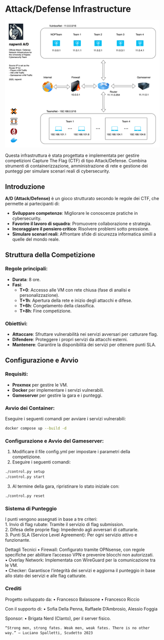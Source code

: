 # Attack/Defense Infrastructure

![Infrastruttura](assets/infrastruttura.png)

Questa infrastruttura è stata progettata e implementata per gestire competizioni Capture The Flag (CTF) di tipo Attack/Defense. Combina strumenti di containerizzazione, amministrazione di rete e gestione dei punteggi per simulare scenari reali di cybersecurity.

## Introduzione

**A/D (Attack/Defense)** è un gioco strutturato secondo le regole dei CTF, che permette ai partecipanti di:

- **Sviluppare competenze**: Migliorare le conoscenze pratiche in cybersecurity.
- **Favorire il lavoro di squadra**: Promuovere collaborazione e strategia.
- **Incoraggiare il pensiero critico**: Risolvere problemi sotto pressione.
- **Simulare scenari reali**: Affrontare sfide di sicurezza informatica simili a quelle del mondo reale.

## Struttura della Competizione

### Regole principali:
- **Durata**: 8 ore.
- **Fasi**:
  - **T+0**: Accesso alle VM con rete chiusa (fase di analisi e personalizzazione).
  - **T+1h**: Apertura della rete e inizio degli attacchi e difese.
  - **T+6h**: Congelamento della classifica.
  - **T+8h**: Fine competizione.

### Obiettivi:
- **Attaccare**: Sfruttare vulnerabilità nei servizi avversari per catturare flag.
- **Difendere**: Proteggere i propri servizi da attacchi esterni.
- **Mantenere**: Garantire la disponibilità dei servizi per ottenere punti SLA.

## Configurazione e Avvio

### Requisiti:
- **Proxmox** per gestire le VM.
- **Docker** per implementare i servizi vulnerabili.
- **Gameserver** per gestire la gara e i punteggi.

### Avvio dei Container:
Eseguire i seguenti comandi per avviare i servizi vulnerabili:
```bash
docker compose up --build -d
```

### Configurazione e Avvio del Gameserver:

1.	Modificare il file config.yml per impostare i parametri della competizione.
2.	Eseguire i seguenti comandi:


```bash
./control.py setup
./control.py start
```


3.	Al termine della gara, ripristinare lo stato iniziale con:
```bash
./control.py reset
```


### Sistema di Punteggio

I punti vengono assegnati in base a tre criteri: \
	1.	Invio di flag rubate: Tramite il servizio di flag submission. \
	2.	Difesa delle proprie flag: Impedendo agli avversari di catturarle. \
	3.	Punti SLA (Service Level Agreement): Per ogni servizio attivo e funzionante. 

Dettagli Tecnici
	•	Firewall: Configurato tramite OPNsense, con regole specifiche per abilitare l’accesso VPN e prevenire blocchi non autorizzati. \
	•	Overlay Network: Implementata con WireGuard per la comunicazione tra le VM. \
	•	Checker: Garantisce l’integrità dei servizi e aggiorna il punteggio in base allo stato dei servizi e alle flag catturate.

### Crediti

Progetto sviluppato da:
	•	Francesco Balassone
	•	Francesco Riccio

Con il supporto di:
	•	Sofia Della Penna, Raffaele D’Ambrosio, Alessio Foggia

Sponsor:
	•	Brigata Nerd (Clanto), per il server fisico.

	“Strong men, strong fates. Weak men, weak fates. There is no other way.” – Luciano Spalletti, Scudetto 2023
